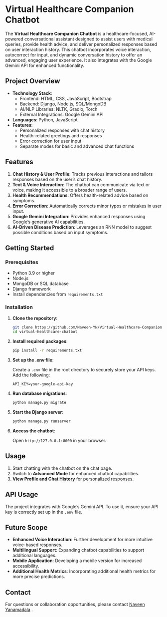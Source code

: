 # Virtual Healthcare Companion Chatbot

The **Virtual Healthcare Companion Chatbot** is a healthcare-focused, AI-powered conversational assistant designed to assist users with medical queries, provide health advice, and deliver personalized responses based on user interaction history. This chatbot incorporates voice interaction, autocorrect for input, and dynamic conversation history to offer an advanced, engaging user experience. It also integrates with the Google Gemini API for enhanced functionality.

## Project Overview

- **Technology Stack**: 
  - Frontend: HTML, CSS, JavaScript, Bootstrap
  - Backend: Django, Node.js, SQL/MongoDB
  - AI/NLP Libraries: NLTK, Gradio, Torch
  - External Integrations: Google Gemini API
- **Languages**: Python, JavaScript
- **Features**:
  - Personalized responses with chat history
  - Health-related greetings and responses
  - Error correction for user input
  - Separate modes for basic and advanced chat functions


## Features

1. **Chat History & User Profile**: Tracks previous interactions and tailors responses based on the user’s chat history.
2. **Text & Voice Interaction**: The chatbot can communicate via text or voice, making it accessible to a broader range of users.
3. **Health Recommendations**: Offers health-related advice based on symptoms.
4. **Error Correction**: Automatically corrects minor typos or mistakes in user input.
5. **Google Gemini Integration**: Provides enhanced responses using Google’s generative AI capabilities.
6. **AI-Driven Disease Prediction**: Leverages an RNN model to suggest possible conditions based on input symptoms.

## Getting Started

### Prerequisites

- Python 3.9 or higher
- Node.js
- MongoDB or SQL database
- Django framework
- Install dependencies from `requirements.txt`

### Installation

1. **Clone the repository**:

   ```bash
   git clone https://github.com/Naveen-YN/Virtual-Healthcare-Companion-Chatbot-Utilizing-NLTK.git
   cd virtual-healthcare-chatbot
   ```

2. **Install required packages**:

   ```bash
   pip install -r requirements.txt
   ```

3. **Set up the .env file**:

   Create a `.env` file in the root directory to securely store your API keys. Add the following:

   ```plaintext
   API_KEY=your-google-api-key
   ```

4. **Run database migrations**:

   ```bash
   python manage.py migrate
   ```

5. **Start the Django server**:

   ```bash
   python manage.py runserver
   ```

6. **Access the chatbot**:

   Open `http://127.0.0.1:8000` in your browser.

## Usage

1. Start chatting with the chatbot on the chat page.
2. Switch to **Advanced Mode** for enhanced chatbot capabilities.
3. **View Profile and Chat History** for personalized responses.

## API Usage

The project integrates with Google’s Gemini API. To use it, ensure your API key is correctly set up in the `.env` file.

## Future Scope

- **Enhanced Voice Interaction**: Further development for more intuitive voice-based responses.
- **Multilingual Support**: Expanding chatbot capabilities to support additional languages.
- **Mobile Application**: Developing a mobile version for increased accessibility.
- **Additional Health Metrics**: Incorporating additional health metrics for more precise predictions.

## Contact

For questions or collaboration opportunities, please contact [Naveen Yanamadala](mailto:naveenyd06@gmail.com) .

